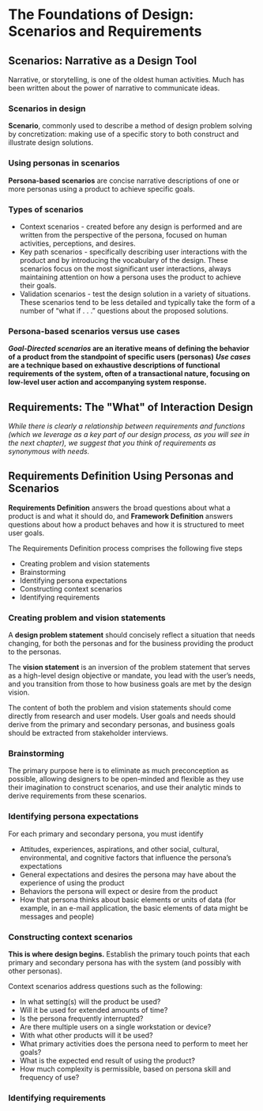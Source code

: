 # The Foundations of Design: Scenarios and Requirements

## Scenarios: Narrative as a Design Tool

Narrative, or storytelling, is one of the oldest human activities. Much has been written about the power of narrative to communicate ideas.

### Scenarios in design

__Scenario__, commonly used to describe a method of design problem solving by concretization: making use of a specific story to both construct and illustrate design solutions.

### Using personas in scenarios

__Persona-based scenarios__ are concise narrative descriptions of one or more personas using a product to achieve specific goals. 

### Types of scenarios

* Context scenarios -  created before any design is performed and are written from the perspective of the persona, focused on human activities, perceptions, and desires.
* Key path scenarios - specifically describing user interactions with the product and by introducing the vocabulary of the design. These scenarios focus on the most significant user interactions, always maintaining attention on how a persona uses the product to achieve their goals.
* Validation scenarios - test the design solution in a variety of situations. These scenarios tend to be less detailed and typically take the form of a number of “what if . . .” questions about the proposed solutions. 

### Persona-based scenarios versus use cases

**_Goal-Directed scenarios_ are an iterative means of defining the behavior of a product from the standpoint of specific users (personas)**
**_Use cases_ are a technique based on exhaustive descriptions of functional requirements of the system, often of a transactional nature, focusing on low-level user action and accompanying system response.**

## Requirements: The "What" of Interaction Design

_While there is clearly a relationship between requirements and functions (which we leverage as a key part of our design process, as you will see in the next chapter), we suggest that you think of requirements as synonymous with needs._

## Requirements Definition Using Personas and Scenarios

__Requirements Definition__ answers the broad questions about what a product is and what it should do, and __Framework Definition__ answers questions about how a product behaves and how it is structured to meet user goals.

The Requirements Definition process comprises the following five steps

* Creating problem and vision statements
* Brainstorming
* Identifying persona expectations
* Constructing context scenarios
* Identifying requirements

### Creating problem and vision statements

A __design problem statement__ should concisely reflect a situation that needs changing, for both the personas and for the business providing the product to the personas. 

The __vision statement__ is an inversion of the problem statement that serves as a high-level design objective or mandate, you lead with the user’s needs, and you transition from those to how business goals are met by the design vision.

The content of both the problem and vision statements should come directly from research and user models. User goals and needs should derive from the primary and secondary personas, and business goals should be extracted from stakeholder interviews.

### Brainstorming

The primary purpose here is to eliminate as much preconception as possible, allowing designers to be open-minded and flexible as they use their imagination to construct scenarios, and use their analytic minds to derive requirements from these scenarios. 

###  Identifying persona expectations

For each primary and secondary persona, you must identify

* Attitudes, experiences, aspirations, and other social, cultural, environmental, and cognitive factors that influence the persona’s expectations
* General expectations and desires the persona may have about the experience of using the product
* Behaviors the persona will expect or desire from the product
* How that persona thinks about basic elements or units of data (for example, in an e-mail application, the basic elements of data might be messages and people)

### Constructing context scenarios

__This is where design begins.__ Establish the primary touch points that each primary and secondary persona has with the system (and possibly with other personas). 

Context scenarios address questions such as the following:

* In what setting(s) will the product be used?
* Will it be used for extended amounts of time?
* Is the persona frequently interrupted?
* Are there multiple users on a single workstation or device?
* With what other products will it be used?
* What primary activities does the persona need to perform to meet her goals?
* What is the expected end result of using the product?
* How much complexity is permissible, based on persona skill and frequency of use?

### Identifying requirements

